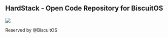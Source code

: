 HardStack - Open Code Repository for BiscuitOS
------------------------------------------------------

![](https://s1.ax1x.com/2023/02/18/pSq5ApR.png)

Reserved by @BiscuitOS
